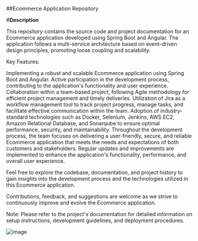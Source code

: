 ##Ecommerce Application Repository


#**Description**

This repository contains the source code and project documentation for an Ecommerce application developed using Spring Boot and Angular. The application follows a multi-service architecture based on event-driven design principles, promoting loose coupling and scalability.

Key Features:

Implementing a robust and scalable Ecommerce application using Spring Boot and Angular.
Active participation in the development process, contributing to the application's functionality and user experience.
Collaboration within a team-based project, following Agile methodology for efficient project management and timely deliveries.
Utilization of Jira as a workflow management tool to track project progress, manage tasks, and facilitate effective communication within the team.
Adoption of industry-standard technologies such as Docker, Selenium, Jenkins, AWS EC2, Amazon Relational Database, and Sonarqube to ensure optimal performance, security, and maintainability.
Throughout the development process, the team focuses on delivering a user-friendly, secure, and reliable Ecommerce application that meets the needs and expectations of both customers and stakeholders. Regular updates and improvements are implemented to enhance the application's functionality, performance, and overall user experience.

Feel free to explore the codebase, documentation, and project history to gain insights into the development process and the technologies utilized in this Ecommerce application.

Contributions, feedback, and suggestions are welcome as we strive to continuously improve and evolve the Ecommerce application.

Note: Please refer to the project's documentation for detailed information on setup instructions, development guidelines, and deployment procedures.

![image](https://github.com/Arpit27kr/devops_proj-1/assets/86195397/e51c50ed-32f6-49d6-b2b2-8f0e4ac6ab69)
